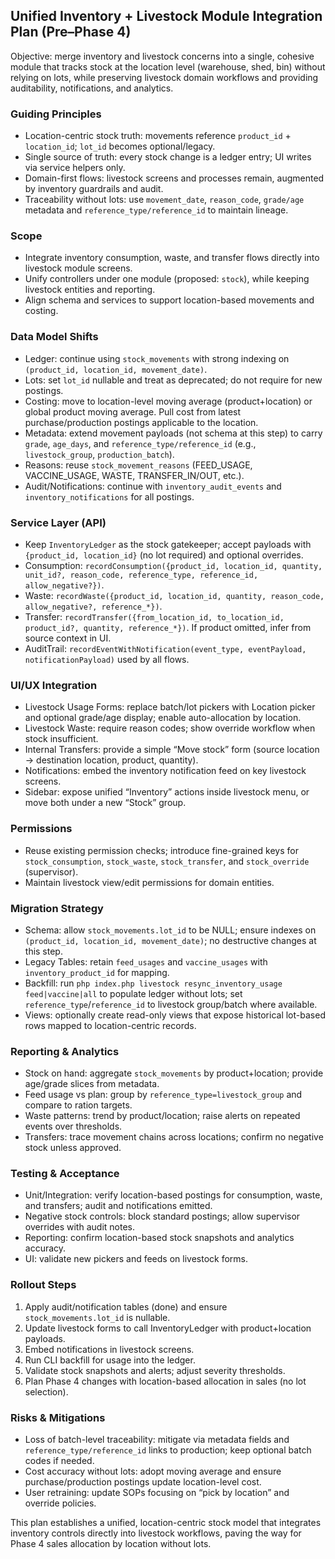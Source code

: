 ## Unified Inventory + Livestock Module Integration Plan (Pre–Phase 4)

Objective: merge inventory and livestock concerns into a single, cohesive module that tracks stock at the location level (warehouse, shed, bin) without relying on lots, while preserving livestock domain workflows and providing auditability, notifications, and analytics.

### Guiding Principles
- Location-centric stock truth: movements reference `product_id` + `location_id`; `lot_id` becomes optional/legacy.
- Single source of truth: every stock change is a ledger entry; UI writes via service helpers only.
- Domain-first flows: livestock screens and processes remain, augmented by inventory guardrails and audit.
- Traceability without lots: use `movement_date`, `reason_code`, `grade/age` metadata and `reference_type/reference_id` to maintain lineage.

### Scope
- Integrate inventory consumption, waste, and transfer flows directly into livestock module screens.
- Unify controllers under one module (proposed: `stock`), while keeping livestock entities and reporting.
- Align schema and services to support location-based movements and costing.

### Data Model Shifts
- Ledger: continue using `stock_movements` with strong indexing on `(product_id, location_id, movement_date)`.
- Lots: set `lot_id` nullable and treat as deprecated; do not require for new postings.
- Costing: move to location-level moving average (product+location) or global product moving average. Pull cost from latest purchase/production postings applicable to the location.
- Metadata: extend movement payloads (not schema at this step) to carry `grade`, `age_days`, and `reference_type/reference_id` (e.g., `livestock_group`, `production_batch`).
- Reasons: reuse `stock_movement_reasons` (FEED_USAGE, VACCINE_USAGE, WASTE, TRANSFER_IN/OUT, etc.).
- Audit/Notifications: continue with `inventory_audit_events` and `inventory_notifications` for all postings.

### Service Layer (API)
- Keep `InventoryLedger` as the stock gatekeeper; accept payloads with `{product_id, location_id}` (no lot required) and optional overrides.
- Consumption: `recordConsumption({product_id, location_id, quantity, unit_id?, reason_code, reference_type, reference_id, allow_negative?})`.
- Waste: `recordWaste({product_id, location_id, quantity, reason_code, allow_negative?, reference_*})`.
- Transfer: `recordTransfer({from_location_id, to_location_id, product_id?, quantity, reference_*})`. If product omitted, infer from source context in UI.
- AuditTrail: `recordEventWithNotification(event_type, eventPayload, notificationPayload)` used by all flows.

### UI/UX Integration
- Livestock Usage Forms: replace batch/lot pickers with Location picker and optional grade/age display; enable auto-allocation by location.
- Livestock Waste: require reason codes; show override workflow when stock insufficient.
- Internal Transfers: provide a simple “Move stock” form (source location → destination location, product, quantity).
- Notifications: embed the inventory notification feed on key livestock screens.
- Sidebar: expose unified “Inventory” actions inside livestock menu, or move both under a new “Stock” group.

### Permissions
- Reuse existing permission checks; introduce fine-grained keys for `stock_consumption`, `stock_waste`, `stock_transfer`, and `stock_override` (supervisor).
- Maintain livestock view/edit permissions for domain entities.

### Migration Strategy
- Schema: allow `stock_movements.lot_id` to be NULL; ensure indexes on `(product_id, location_id, movement_date)`; no destructive changes at this step.
- Legacy Tables: retain `feed_usages` and `vaccine_usages` with `inventory_product_id` for mapping.
- Backfill: run `php index.php livestock resync_inventory_usage feed|vaccine|all` to populate ledger without lots; set `reference_type`/`reference_id` to livestock group/batch where available.
- Views: optionally create read-only views that expose historical lot-based rows mapped to location-centric records.

### Reporting & Analytics
- Stock on hand: aggregate `stock_movements` by product+location; provide age/grade slices from metadata.
- Feed usage vs plan: group by `reference_type=livestock_group` and compare to ration targets.
- Waste patterns: trend by product/location; raise alerts on repeated events over thresholds.
- Transfers: trace movement chains across locations; confirm no negative stock unless approved.

### Testing & Acceptance
- Unit/Integration: verify location-based postings for consumption, waste, and transfers; audit and notifications emitted.
- Negative stock controls: block standard postings; allow supervisor overrides with audit notes.
- Reporting: confirm location-based stock snapshots and analytics accuracy.
- UI: validate new pickers and feeds on livestock forms.

### Rollout Steps
1) Apply audit/notification tables (done) and ensure `stock_movements.lot_id` is nullable.
2) Update livestock forms to call InventoryLedger with product+location payloads.
3) Embed notifications in livestock screens.
4) Run CLI backfill for usage into the ledger.
5) Validate stock snapshots and alerts; adjust severity thresholds.
6) Plan Phase 4 changes with location-based allocation in sales (no lot selection).

### Risks & Mitigations
- Loss of batch-level traceability: mitigate via metadata fields and `reference_type/reference_id` links to production; keep optional batch codes if needed.
- Cost accuracy without lots: adopt moving average and ensure purchase/production postings update location-level cost.
- User retraining: update SOPs focusing on “pick by location” and override policies.

This plan establishes a unified, location-centric stock model that integrates inventory controls directly into livestock workflows, paving the way for Phase 4 sales allocation by location without lots.